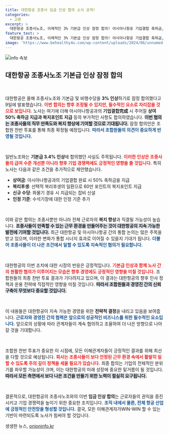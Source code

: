 ```yaml
---
title: 대한항공 조종사 임금 인상 합의 소식 공개!
categories:
  - 고용
excerpt: >
  대한항공 조종사노조, 이례적인 3% 기본급 인상 잠정 합의! 아시아나항공 기업결합 축하금, 신규 수당 및 복지포인트 지급도 포함. 조합원 투표 후 최종 확정 예정. 지금 자세히 알아보세요!
feature_text: >
  대한항공 조종사노조, 이례적인 3% 기본급 인상 잠정 합의! 아시아나항공 기업결합 축하금, 신규 수당 및 복지포인트 지급도 포함. 조합원 투표 후 최종 확정 예정. 지금 자세히 알아보세요!
image: 'https://www.behealthy4u.com/wp-content/uploads/2024/06/unnamed-file.png'
---
```


<p><img src="https://www.behealthy4u.com/wp-content/uploads/2024/06/unnamed-file.png" alt="info 속보" /></p>

<h2 data-ke-size="size26">대한항공 조종사노조 기본급 인상 잠정 합의</h2>

<p data-ke-size="size16">&nbsp;</p>

<p>대한항공은 올해 조종사노조와 기본급 및 비행수당을 <strong>3% 인상</strong>하기로 잠정 합의했다고 9일에 발표했습니다. <b><span style="color: #ee2323;">이번 합의는 향후 조정될 수 있지만, 필수적인 요소로 자리잡을 것으로 보입니다.</span></b> 노사는 여기에 더해 아시아나항공과의 <strong>기업결합完成</strong> 시 주어질 <strong>상여 50% 축하금 지급과 복지포인트 지급</strong> 등의 부가적인 사항도 합의하였습니다. <b><span style="background-color: #21538527;">이번 협의는 조종사들의 직무 만족도와 복지 향상에 기여할 것으로 기대됩니다.</span></b> 잠정 합의안은 조합원 찬반 투표를 통해 최종 확정될 예정입니다. <b><span style="color: #1a5490;">따라서 조합원들의 의견이 중요하게 반영될 것입니다.</span></b></p>

<p data-ke-size="size16">&nbsp;</p>

<p>일반노조와는 <strong>기본급 3.4% 인상</strong>에 합의했던 사실도 주목됩니다. <b><span style="color: #ee2323;">이러한 인상은 조종사들의 급여 수준 개선뿐 아니라 향후 기업 경쟁력에도 긍정적인 영향을 줄 것입니다.</span></b> 특히 노사는 다음과 같은 조건을 추가적으로 제안했습니다.</p>

<ul>
<li><b>상여금</b>: 아시아나항공과의 기업결합 완료 시 50% 축하금을 지급</li>
<li><b>복리후생</b>: 선택적 복리후생의 일환으로 60만 포인트의 복지포인트 지급</li>
<li><b>신규 수당</b>: 화물기 경유 시 지급되는 잡비 신설</li>
<li><b>인정 기준</b>: 수석기장에 대한 인정 기준 추가</li>
</ul>

<p data-ke-size="size16">&nbsp;</p>

<p>이와 같은 합의는 조종사뿐만 아니라 전체 근로자의 <strong>복지 향상</strong>과 직결될 가능성이 높습니다. <b><span style="background-color: #21538527;">조종사들이 만족할 수 있는 근무 환경을 만들어주는 것이 대한항공의 지속 가능한 발전에 기여할 것입니다.</span></b> 최근 대한항공 및 아시아나항공 간의 통합 논의는 많은 주목을 받고 있으며, 이러한 변화가 통합 시너지 효과로 이어질 수 있을지 기대가 됩니다. <b><span style="color: #1a5490;">더불어 조종사들이 더 나은 조건에서 일할 수 있도록 지속적인 협의가 필요합니다.</span></b></p>

<p data-ke-size="size16">&nbsp;</p>

<p>대한항공의 이번 조치에 대한 시장의 반응은 긍정적입니다. <b><span style="color: #ee2323;">기본급 인상과 함께 노사 간의 원활한 협의가 이루어지는 모습은 향후 경영에도 긍정적인 영향을 미칠 것입니다.</span></b> 조합원들의 최종 찬반 투표 결과가 기다려지고 있으며, 이 결과는 대한항공의 향후 인사 정책과 운용 전략에 직접적인 영향을 미칠 것입니다. <b><span style="background-color: #21538527;">따라서 조합원들과 경영진 간의 신뢰 구축이 무엇보다 중요할 것입니다.</span></b></p>

<p data-ke-size="size16">&nbsp;</p>

<p>이 내용들은 대한항공이 지속 가능한 경영을 위한 <strong>전략적 결정</strong>을 내리고 있음을 보여줍니다. <b><span style="color: #1a5490;">근로자와 경영진 간의 협력은 앞으로의 성공적인 비즈니스를 위한 필수적인 요소입니다.</span></b> 앞으로의 상황에 따라 관계자들이 계속 협의하고 조율하여 더 나은 방향으로 나아갈 것을 기대합니다.</p>

<p data-ke-size="size16">&nbsp;</p>

<p>조합원 찬반 투표가 중요한 이 시점에, 모든 이해관계자들이 긍정적인 결과를 위해 최선을 다할 것으로 예상됩니다. <b><span style="color: #ee2323;">회사는 조종사들이 보다 안정된 근무 환경 속에서 활발히 일할 수 있도록 주의 깊이 정책을 세울 필요가 있습니다.</span></b> 최종 합의는 기업의 전체적인 분위기를 좌우할 가능성이 크며, 이는 대한항공의 미래 성장에 중요한 밑거름이 될 것입니다. <b><span style="background-color: #21538527;">따라서 모든 측면에서 보다 나은 조건을 만들기 위한 노력이 절실히 요구됩니다.</span></b> </p>

<p data-ke-size="size16">&nbsp;</p>

<p>결론적으로, 대한항공의 조종사노조와의 이번 <strong>임금 인상 합의</strong>는 근로자들의 권익을 증진시키고 기업 경쟁력을 높이기 위한 중요한 조치입니다. <b><span style="color: #1a5490;">조직 내에서 물론, 전체 항공 산업에 긍정적인 안전망을 형성할 것입니다.</span></b> 결국, 모든 이해관계자가WIN-WIN 할 수 있는 기반이 마련되도록 노사가 힘써야 할 것입니다.</p>
생생한 뉴스, <a href="https://onioninfo.kr" rel="dofollow">onioninfo.kr</a>


